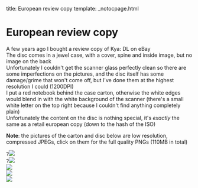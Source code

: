 title: European review copy
template: _notocpage.html

# European review copy
A few years ago I bought a review copy of Kya: DL on eBay   
The disc comes in a jewel case, with a cover, spine and inside image, but no image on the back  
Unfortunately I couldn't get the scanner glass perfectly clean so there are some imperfections on the pictures, and the disc itself has some damage/grime that won't come off, but I've done them at the highest resolution I could (1200DPI)  
I put a red notebook behind the case carton, otherwise the white edges would blend in with the white background of the scanner (there's a small white letter on the top right because I couldn't find anything completely plain)  
Unfortunately the content on the disc is nothing special, it's *exactly* the same as a retail european copy (down to the hash of the ISO)  

**Note**: the pictures of the carton and disc below are low resolution, compressed JPEGs, click on them for the full quality PNGs (110MB in total)

?[![](./carton_small.jpg)](https://drive.google.com/file/d/1kSVb0qOmuiuWaA6jSBV28kdhFG1PDeNn/view?usp=sharing)  
?[![](./disc_small.jpg)](https://drive.google.com/file/d/1XLkbqPXV0YNTRCQkiNk9kzPelnueHz66/view?usp=sharing)  
![](./1.jpg)  
![](./2.jpg)  
![](./3.jpg)
